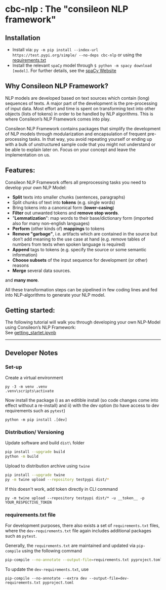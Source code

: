 # cbc-nlp : The "consileon NLP framework"

## Installation
- Install via: `py -m pip install --index-url https://test.pypi.org/simple/ --no-deps cbc-nlp` or using the [requirements.txt](requirements.txt)
- Install the relevant `spaCy` model through `$ python -m spacy download [model]`. For further details, see the [spaCy Website](https://spacy.io/usage/models#download)

## Why Consileon NLP Framework?
NLP models are developed based on text sources which contain (long) sequences of texts. A major part of the development is the pre-processing of input data. Most effort and time is spent on transforming text into other objects (lists of tokens) in order to be handled by NLP algorithms. This is where Consileon’s NLP Framework comes into play. 

Consileon NLP Framework contains packages that simplify the development of NLP models through modularization and encapsulation of frequent pre-processing tasks. In that way, you avoid repeating yourself or ending up with a bulk of unstructured sample code that you might not understand or be able to explain later on. Focus on your concept and leave the implementation on us.  

## Features: 
Consileon NLP Framework offers all preprocessing tasks you need to develop your own NLP Model: 

- **Split** texts into smaller chunks (sentences, paragraphs) 
- Split chunks of text into **tokens** (e.g. single words) 
- Bring tokens into a canonical form (**lower-casing**) 
- **Filter** out unwanted tokens and **remove stop words**. 
- "**Lemmatization**":  map words to their base/dictionary form (imported also for many non-english languages) 
- **Perform** (other kinds of) **mappings** to tokens 
- **Remove "garbage"**, i.e. artifacts which are contained in the source but don’t add meaning to the use case at hand (e.g. remove tables of numbers from texts when spoken language is required) 
- **Append** tags to tokens (e.g. specify the source or some semantic information) 
- **Choose subsets** of the input sequence for development (or other) reasons 
- **Merge** several data sources. 

and **many more**. 

All these transformation steps can be pipelined in few coding lines and fed into NLP-algorithms to generate your NLP model.   



## Getting started: 
The following tutorial will walk you through developing your own NLP-Model using Consileon’s NLP Framework:  
See [getting_startet.ipynb](examples/notebooks/getting_started.ipynb)

---

## Developer Notes

### Set-up
Create a virtual environment
```
py -3 -m venv .venv
.venv\scripts\activate
```
Now install the package i) as an editible install (so code changes come into effect without a re-install) and ii) with the dev option (to have access to dev requirements such as `pytest`)
```
python -m pip install .[dev]
```

### Distribution/ Versioning
Update software and build `dist\` folder
```Bash
pip install --upgrade build
python -m build
```

Upload to distribution archive using `twine`
```Bash
pip install --upgrade twine
py -m twine upload --repository testpypi dist/*
```

If this doesn't work, add token directly in CLI command
```
py -m twine upload --repository testpypi dist/* -u __token__ -p YOUR_RESPECTIVE_TOKEN
```

### requirements.txt file
For development purposes, there also exists a set of `requirements.txt` files, where the `dev-requirements.txt` file again includes additional packages such as `pytest`.

Generally, the `requirements.txt` are maintained and updated via `pip-compile` using the following command
```bash
pip-compile --no-annotate --output-file=requirements.txt pyproject.toml
```

To update the `dev-requirements.txt`, use
```
pip-compile --no-annotate --extra dev --output-file=dev-requirements.txt pyproject.toml
```









